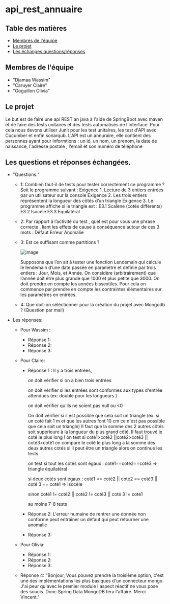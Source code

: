 # api_rest_annuaire

##  Table des matières

- [Membres de l'équipe](#teamMembers)
- [Le projet](#project)
- [Les échanges questions/réponses](#poll/res)


## <a name="teamMembers"> Membres de l'équipe

- "Djamaa Wassim"
- "Caruyer Claire"
- "Goguillon Olivia"

##  <a name="project"> Le projet
  
  Le but est de faire une api REST an java à l'aide de SpringBoot avec maven et de faire des tests unitaires et des tests automatisés de l'interface.
  Pour cela nous devons utiliser Junit pour les test unitaires, les test d'API avec Cucumber et enfin sonarqub.
  L'API est un annuraire, elle contient des personnes ayant pour informtions : un id, un nom, un prenom, la date de naissance, l'adresse postale , l'email et son numéro de téléphone
  
  
 ##  <a name="poll/res"> Les questions et réponses échangées.
  
  * "Questions:"
    * 1: Combien faut-il de tests pour tester correctement ce programme ? 
        Soit le programme suivant :
        Exigence 1. Lecture de 3 entiers entrées par un utilisateur sur la console
        Exigence 2. Les trois entiers représentent la longueur des côtés d’un triangle
        Exigence 3. Le programme affiche si le triangle est : 
        E3.1 Scalène  (cotés différents)
        E3.2 Isocèle
        E3.3 Equilatéral
    * 2: Par rapport à l’activité du test , quel est pour vous une phrase correcte , liant les effets de cause à conséquence autour de ces 3 mots : 
        Défaut
        Erreur
        Anomalie
    * 3: Est ce suffisant comme partitions ? 
  
      ![image](https://user-images.githubusercontent.com/48274610/118645082-c7f0c580-b7de-11eb-91c2-c11858e24862.png)
  
       Supposons que l’on ait à tester une fonction Lendemain qui calcule le lendemain d’une date passée en paramètre et définie par trois entiers : Jour, Mois, et Année. 
      On considère (arbitrairement) que l’année doit être plus grande que 1000 et plus petite que 3000. On doit prendre en compte les années bissextiles. 
      Pour cela on commence par prendre en compte les contraintes élémentaires sur les paramètres en entrées. 
    * 4: Que doit-on séléctionner pour la création du projet avec Mongodb ? (Question par mail)

* Les réponses:
  * Pour Wassim :
    * Réponse 1: 
    * Réponse 2: 
    * Réponse 3: 
  
  * Pour Claire:
    * Réponse 1 :
        Il y a trois entrées, 
  
        on doit vérifier si on a bien trois entrées
  
        on doit vérifier si les entrées sont conformes aux types d'entrée attendues (ex: double pour les longueurs )
  
        on doit vérifier qu'ils ne soient pas null ou <0 

        On doit vérifier si il est possible que cela soit un triangle (ex: si un coté fait 1 m et que les autres font 10 cm ce n'est pas possible que cela soit un triangle)
          Il faut que la somme des 2 autres côtés soit supérieure à la longueur du plus grand côté.
          Il faut trouvé le coté le plus long ! 
            on test si coté1>coté2 ||coté2>coté3 || coté3>coté1 
            on compare le coté le plus long a la somme des deux autres cotés 
            si il peut être un triangle alors on continue les tests

        on test si tout les cotés sont égaux : coté1==coté2==coté3 => triangle équilatéral 
          
        si deux cotés sont égaux : coté1 == coté2 || coté2 == coté3 || coté 3 == coté1 => Isocèle
          
        sinon coté1 != coté2 || coté2 != coté3 || coté 3 != coté1 

        au moins 7-8 tests
  
    * Réponse 2: L'erreur humaine de rentrer une donnée non conforme peut entraîner un défaut  qui peut retourner une anomalie
    * Réponse 3:
  
  * Pour Olivia:
    * Réponse 1: 
    * Réponse 2: 
    * Réponse 3: 
  
  
  * Réponse 4: 
      "Bonjour,
       Vous pouvez prendre la troisième option, c'est une des implémentations les plus basiques d'un connecteur mongo.
               J'ai peur qu'avec le premier module l'aspect réactif ne vous pose des soucis.
               Donc Spring Data MongoDB fera l'affaire.
               Merci
               Vincent."
  
  
